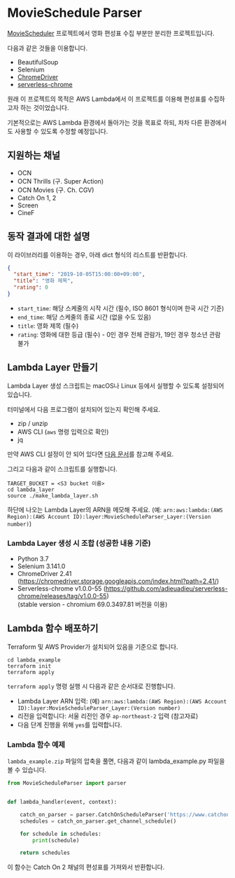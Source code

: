 # MovieSchedule Parser

[MovieScheduler](https://github.com/rubysoho07/MovieScheduler) 프로젝트에서 영화 편성표 수집 부분만 분리한 프로젝트입니다. 

다음과 같은 것들을 이용합니다. 

* BeautifulSoup
* Selenium
* [ChromeDriver](https://sites.google.com/a/chromium.org/chromedriver/)
* [serverless-chrome](https://github.com/adieuadieu/serverless-chrome)

원래 이 프로젝트의 목적은 AWS Lambda에서 이 프로젝트를 이용해 편성표를 수집하고자 하는 것이었습니다.

기본적으로는 AWS Lambda 환경에서 돌아가는 것을 목표로 하되, 차차 다른 환경에서도 사용할 수 있도록 수정할 예정입니다.

## 지원하는 채널

* OCN
* OCN Thrills (구. Super Action)
* OCN Movies (구. Ch. CGV)
* Catch On 1, 2
* Screen
* CineF

## 동작 결과에 대한 설명

이 라이브러리를 이용하는 경우, 아래 dict 형식의 리스트를 반환합니다.

```json
{
  "start_time": "2019-10-05T15:00:00+09:00",
  "title": "영화 제목",
  "rating": 0
}
```

* `start_time`: 해당 스케줄의 시작 시간 (필수, ISO 8601 형식이며 한국 시간 기준)
* `end_time`: 해당 스케줄의 종료 시간 (없을 수도 있음)
* `title`: 영화 제목 (필수)
* `rating`: 영화에 대한 등급 (필수) - 0인 경우 전체 관람가, 19인 경우 청소년 관람 불가


## Lambda Layer 만들기

Lambda Layer 생성 스크립트는 macOS나 Linux 등에서 실행할 수 있도록 설정되어 있습니다.

터미널에서 다음 프로그램이 설치되어 있는지 확인해 주세요.

* zip / unzip
* AWS CLI (`aws` 명령 입력으로 확인)
* jq

만약 AWS CLI 설정이 안 되어 있다면 [다음 문서](https://docs.aws.amazon.com/ko_kr/cli/latest/userguide/cli-chap-install.html)를 참고해 주세요.

그리고 다음과 같이 스크립트를 실행합니다.

```shell script
TARGET_BUCKET = <S3 bucket 이름>
cd lambda_layer
source ./make_lambda_layer.sh
```

하단에 나오는 Lambda Layer의 ARN을 메모해 주세요. (예: `arn:aws:lambda:(AWS Region):(AWS Account ID):layer:MovieScheduleParser_Layer:(Version number)`)

### Lambda Layer 생성 시 조합 (성공한 내용 기준)

* Python 3.7
* Selenium 3.141.0
* ChromeDriver 2.41 (https://chromedriver.storage.googleapis.com/index.html?path=2.41/)
* Serverless-chrome v1.0.0-55 (https://github.com/adieuadieu/serverless-chrome/releases/tag/v1.0.0-55)
  <br/>(stable version - chromium 69.0.3497.81 버전을 이용)

## Lambda 함수 배포하기

Terraform 및 AWS Provider가 설치되어 있음을 기준으로 합니다.

```shell script
cd lambda_example
terraform init
terraform apply
```

`terraform apply` 명령 실행 시 다음과 같은 순서대로 진행합니다.

* Lambda Layer ARN 입력: (예) `arn:aws:lambda:(AWS Region):(AWS Account ID):layer:MovieScheduleParser_Layer:(Version number)`
* 리전을 입력합니다: 서울 리전인 경우 `ap-northeast-2` 입력 (참고자료)
* 다음 단계 진행을 위해 `yes`를 입력합니다. 

### Lambda 함수 예제

`lambda_example.zip` 파일의 압축을 풀면, 다음과 같이 lambda_example.py 파일을 볼 수 있습니다.

```python
from MovieScheduleParser import parser


def lambda_handler(event, context):

    catch_on_parser = parser.CatchOnScheduleParser('https://www.catchon.co.kr/mp/tv/exclude/ch2.co')
    schedules = catch_on_parser.get_channel_schedule()

    for schedule in schedules:
        print(schedule)

    return schedules
```

이 함수는 Catch On 2 채널의 편성표를 가져와서 반환합니다.